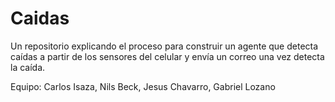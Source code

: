 # Caidas
Un repositorio explicando el proceso para construir un agente que detecta caídas a partir de los sensores del celular y envía un correo una vez detecta la caída.


Equipo:
Carlos Isaza,
Nils Beck,
Jesus Chavarro,
Gabriel Lozano
